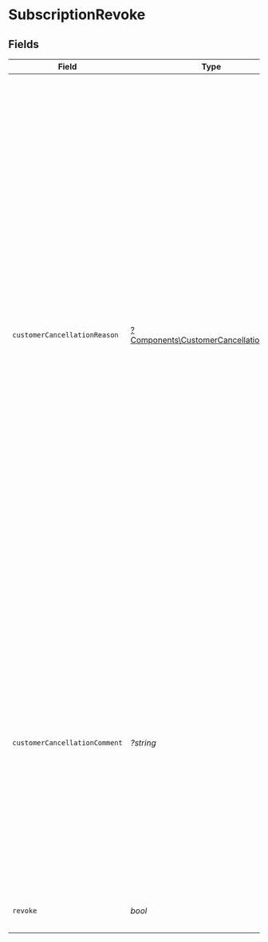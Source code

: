 # SubscriptionRevoke


## Fields

| Field                                                                                                                                                                                                                                                                                                                                                                                                                                                                                                                                                                                                                                                                                                                      | Type                                                                                                                                                                                                                                                                                                                                                                                                                                                                                                                                                                                                                                                                                                                       | Required                                                                                                                                                                                                                                                                                                                                                                                                                                                                                                                                                                                                                                                                                                                   | Description                                                                                                                                                                                                                                                                                                                                                                                                                                                                                                                                                                                                                                                                                                                |
| -------------------------------------------------------------------------------------------------------------------------------------------------------------------------------------------------------------------------------------------------------------------------------------------------------------------------------------------------------------------------------------------------------------------------------------------------------------------------------------------------------------------------------------------------------------------------------------------------------------------------------------------------------------------------------------------------------------------------- | -------------------------------------------------------------------------------------------------------------------------------------------------------------------------------------------------------------------------------------------------------------------------------------------------------------------------------------------------------------------------------------------------------------------------------------------------------------------------------------------------------------------------------------------------------------------------------------------------------------------------------------------------------------------------------------------------------------------------- | -------------------------------------------------------------------------------------------------------------------------------------------------------------------------------------------------------------------------------------------------------------------------------------------------------------------------------------------------------------------------------------------------------------------------------------------------------------------------------------------------------------------------------------------------------------------------------------------------------------------------------------------------------------------------------------------------------------------------- | -------------------------------------------------------------------------------------------------------------------------------------------------------------------------------------------------------------------------------------------------------------------------------------------------------------------------------------------------------------------------------------------------------------------------------------------------------------------------------------------------------------------------------------------------------------------------------------------------------------------------------------------------------------------------------------------------------------------------- |
| `customerCancellationReason`                                                                                                                                                                                                                                                                                                                                                                                                                                                                                                                                                                                                                                                                                               | [?Components\CustomerCancellationReason](../../Models/Components/CustomerCancellationReason.md)                                                                                                                                                                                                                                                                                                                                                                                                                                                                                                                                                                                                                            | :heavy_minus_sign:                                                                                                                                                                                                                                                                                                                                                                                                                                                                                                                                                                                                                                                                                                         | Customer reason for cancellation.<br/><br/>Helpful to monitor reasons behind churn for future improvements.<br/><br/>Only set this in case your own service is requesting the reason from the<br/>customer. Or you know based on direct conversations, i.e support, with<br/>the customer.<br/><br/>* `too_expensive`: Too expensive for the customer.<br/>* `missing_features`: Customer is missing certain features.<br/>* `switched_service`: Customer switched to another service.<br/>* `unused`: Customer is not using it enough.<br/>* `customer_service`: Customer is not satisfied with the customer service.<br/>* `low_quality`: Customer is unhappy with the quality.<br/>* `too_complex`: Customer considers the service too complicated.<br/>* `other`: Other reason(s). |
| `customerCancellationComment`                                                                                                                                                                                                                                                                                                                                                                                                                                                                                                                                                                                                                                                                                              | *?string*                                                                                                                                                                                                                                                                                                                                                                                                                                                                                                                                                                                                                                                                                                                  | :heavy_minus_sign:                                                                                                                                                                                                                                                                                                                                                                                                                                                                                                                                                                                                                                                                                                         | Customer feedback and why they decided to cancel.<br/><br/>**IMPORTANT:**<br/>Do not use this to store internal notes! It's intended to be input<br/>from the customer and is therefore also available in their Polar<br/>purchases library.<br/><br/>Only set this in case your own service is requesting the reason from the<br/>customer. Or you copy a message directly from a customer<br/>conversation, i.e support.                                                                                                                                                                                                                                                                                                 |
| `revoke`                                                                                                                                                                                                                                                                                                                                                                                                                                                                                                                                                                                                                                                                                                                   | *bool*                                                                                                                                                                                                                                                                                                                                                                                                                                                                                                                                                                                                                                                                                                                     | :heavy_check_mark:                                                                                                                                                                                                                                                                                                                                                                                                                                                                                                                                                                                                                                                                                                         | Cancel and revoke an active subscription immediately                                                                                                                                                                                                                                                                                                                                                                                                                                                                                                                                                                                                                                                                       |